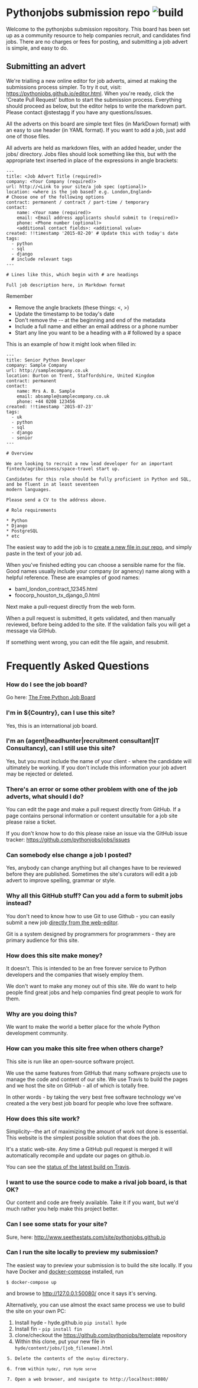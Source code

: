# Pythonjobs submission repo ![build](https://github.com/stuaxo/pythonjobs/actions/workflows/main.yml/badge.svg)
Welcome to the pythonjobs submission repository.  This board has been set up as a community resource to help companies recruit, and candidates find jobs.  There are no charges or fees for posting, and submitting a job advert is simple, and easy to do.
 
## Submitting an advert

We're trialling a new online editor for job adverts, aimed at making the submissions process simpler.  To try it out, visit: https://pythonjobs.github.io/editor.html.  When you're ready, click the 'Create Pull Request' button to start the submission process. Everything should proceed as below, but the editor helps to write the markdown part.  Please contact @stestagg if you have any questions/issues.

All the adverts on this board are simple text files (in MarkDown format) with an easy to use header (in YAML format). If you want to add a job, just add one of those files.
 
All adverts are held as markdown files, with an added header, under the jobs/ directory.  Jobs files should look something like this, but with the appropriate text inserted in place of the expressions in angle brackets:

```
---
title: <Job Advert Title (required)>
company: <Your Company (required)>
url: http://<Link to your site/a job spec (optional)>
location: <where is the job based? e.g. London,England>
# Choose one of the following options
contract: permanent / contract / part-time / temporary
contact:
    name: <Your name (required)>
    email: <Email address applicants should submit to (required)>
    phone: <Phone number (optional)>
    <additional contact fields>: <additional value>
created: !!timestamp '2015-02-20' # Update this with today's date
tags:
  - python
  - sql
  - django 
  # include relevant tags
---

# Lines like this, which begin with # are headings

Full job description here, in Markdown format
```
Remember
* Remove the angle brackets (these things: <, >)
* Update the timestamp to be today's date
* Don't remove the -- at the beginning and end of the metadata
* Include a full name and either an email address or a phone number
* Start any line you want to be a heading with a # followed by a space

This is an example of how it might look when filled in:

```
---
title: Senior Python Developer
company: Sample Company
url: http://samplecompany.co.uk
location: Burton on Trent, Staffordshire, United Kingdom
contract: permanent
contact:
    name: Mrs A. B. Sample
    email: absample@samplecompany.co.uk
    phone: +44 0208 123456
created: !!timestamp '2015-07-23' 
tags:
  - uk
  - python
  - sql
  - django
  - senior
---

# Overview

We are looking to recruit a new lead developer for an important fintech/agribuisness/space-travel start up.

Candidates for this role should be fully proficient in Python and SQL, and be fluent in at least seventeen
modern languages.

Please send a CV to the address above.

# Role requirements

* Python
* Django
* PostgreSQL
* etc

```

The easiest way to add the job is to [create a new file in our repo](https://github.com/pythonjobs/jobs/new/master/jobs), and simply paste in the text of your job ad.

When you've finished edting you can choose a sensible name for the file. Good names usually include your company (or agnency) name along with a helpful reference. These are examples of good names:

* baml_london_contract_12345.html
* foocorp_houston_tx_django_0.html

Next make a pull-request directly from the web form.

When a pull request is submitted, it gets validated, and then manually reviewed, before being added to the site. If the validation fails you will get a message via GitHub.

If something went wrong, you can edit the file again, and resubmit.

# Frequently Asked Questions

### How do I see the job board?

Go here: [The Free Python Job Board](https://pythonjobs.github.io/)

### I'm in ${Country}, can I use this site?

Yes, this is an international job board.

### I'm an (agent|headhunter|recruitment consultant|IT Consultancy), can I still use this site?

Yes, but you must include the name of your client - where the candidate will ultimately be working. If you don't include this information your job advert may be rejected or deleted.

### There's an error or some other problem with one of the job adverts, what should I do?

You can edit the page and make a pull request directly from GitHub. If a page contains personal information or content unsuitable for a job site please raise a ticket.

If you don't know how to do this please raise an issue via the GitHub issue tracker: https://github.com/pythonjobs/jobs/issues

### Can somebody else change a job I posted?

Yes, anybody can change anything but all changes have to be reviewed before they are published. Sometimes the site's curators will edit a job advert to improve spelling, grammar or style. 
 
### Why all this GitHub stuff? Can you add a form to submit jobs instead?

You don't need to know how to use Git to use Github - you can easily submit a new job [directly from the web-editor](https://github.com/pythonjobs/jobs/new/master/jobs).

Git is a system designed by programmers for programmers - they are primary audience for this site.

### How does this site make money?

It doesn't. This is intended to be an free forever service to Python developers and the companies that wisely employ them.

We don't want to make any money out of this site.  We do want to help people find great jobs and help companies find great people to work for them.

### Why are you doing this?

We want to make the world a better place for the whole Python development community.

### How can you make this site free when others charge?

This site is run like an open-source software project. 

We use the same features from GitHub that many software projects use to manage the code and content of our site. We use Travis to build the pages and we host the site on GitHub - all of which is totally free.

In other words - by taking the very best free software technology we've created a the very best job board for people who love free software.

### How does this site work?

Simplicity--the art of maximizing the amount of work not done is essential. This website is the simplest possible solution that does the job.

It's a static web-site. Any time a GitHub pull request is merged it will automatically recompile and update our pages on github.io.

You can see the [status of the latest build on Travis](https://travis-ci.org/pythonjobs/jobs).

### I want to use the source code to make a rival job board, is that OK?

Our content and code are freely available. Take it if you want, but we'd much rather you help make this project better.

### Can I see some stats for your site?

Sure, here: http://www.seethestats.com/site/pythonjobs.github.io

### Can I run the site locally to preview my submission?

The easiest way to preview your submission is to build the site locally.
If you have Docker and [docker-compose](https://docs.docker.com/compose/) installed, run

```console
$ docker-compose up
```

and browse to http://127.0.0.1:50080/ once it says it's serving.

Alternatively, you can use almost the exact same process we use to build the site on your own PC:

1. Install hyde - hyde.github.io <code>pip install hyde</code>
2. Install fin - <code>pip install fin</code>
3. clone/checkout the https://github.com/pythonjobs/template repository
4. Within this clone, put your new file in <code>hyde/content/jobs/[job_filename].html
5. Delete the contents of the <code>deploy</code> directory.
6. from within <code>hyde/</code>, run <code>hyde serve</code>
7. Open a web browser, and navigate to http://localhost:8080/
